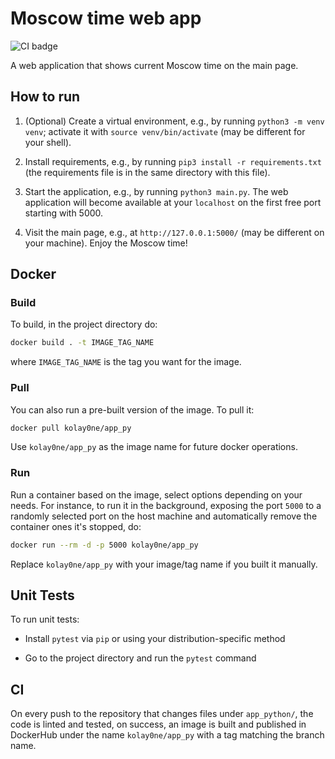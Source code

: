 # Moscow time web app

![CI badge](https://github.com/kolayne-IU-assignments/S24-core-course-labs/actions/workflows/python-app.yml/badge.svg)

A web application that shows current Moscow time on the main page.

## How to run

1.  (Optional) Create a virtual environment, e.g., by running
    `python3 -m venv venv`; activate it with `source venv/bin/activate`
    (may be different for your shell).

2.  Install requirements, e.g., by running `pip3 install -r requirements.txt`
    (the requirements file is in the same directory with this file).

3.  Start the application, e.g., by running `python3 main.py`. The web application
    will become available at your `localhost` on the first free port starting with
    5000.

4.  Visit the main page, e.g., at `http://127.0.0.1:5000/` (may be different on your
    machine). Enjoy the Moscow time!

## Docker

### Build

To build, in the project directory do:

```bash
docker build . -t IMAGE_TAG_NAME
```

where `IMAGE_TAG_NAME` is the tag you want for the image.

### Pull

You can also run a pre-built version of the image. To pull it:

```bash
docker pull kolay0ne/app_py
```

Use `kolay0ne/app_py` as the image name for future docker operations.

### Run

Run a container based on the image, select options depending on your needs. For
instance, to run it in the background, exposing the port `5000` to a randomly
selected port on the host machine and automatically remove the container ones
it's stopped, do:
```bash
docker run --rm -d -p 5000 kolay0ne/app_py
```

Replace `kolay0ne/app_py` with your image/tag name if you built it manually.

## Unit Tests

To run unit tests:

-   Install `pytest` via `pip` or using your distribution-specific method

-   Go to the project directory and run the `pytest` command

## CI

On every push to the repository that changes files under `app_python/`,
the code is linted and tested, on success, an image is built and published
in DockerHub under the name `kolay0ne/app_py` with a tag matching the branch
name.
